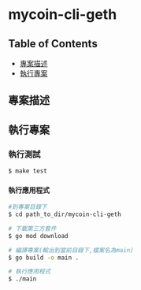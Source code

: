 # mycoin-cli-geth
## Table of Contents

 * [專案描述](#專案描述)
 * [執行專案](#執行專案)

## 專案描述


## 執行專案

### 執行測試

```bash
$ make test
```

#### 執行應用程式

```bash
#到專案目錄下
$ cd path_to_dir/mycoin-cli-geth

# 下載第三方套件
$ go mod download

# 編譯專案(輸出到當前目錄下,檔案名為main)
$ go build -o main . 

# 執行應用程式
$ ./main 

```
